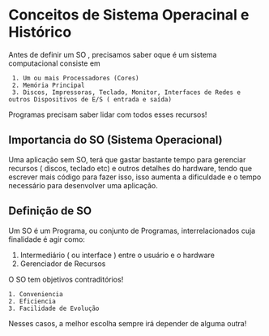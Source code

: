 # Conceitos de Sistema Operacinal e Histórico
 Antes de definir um SO , precisamos saber oque é um sistema computacional
 consiste em

     1. Um ou mais Processadores (Cores)
     2. Memória Principal
     3. Discos, Impressoras, Teclado, Monitor, Interfaces de Redes e outros Dispositivos de E/S ( entrada e saída)

Programas precisam saber lidar com todos esses recursos!

## Importancia do SO (Sistema Operacional)
Uma aplicação sem SO, terá que gastar bastante tempo para gerenciar recursos ( discos, teclado etc) e outros detalhes
do hardware, tendo que escrever mais código para fazer isso, isso aumenta a dificuldade e o tempo necessário para
desenvolver uma aplicação.

## Definição de SO
Um SO é um Programa, ou conjunto de Programas, interrelacionados cuja finalidade é agir como:
   
   1. Intermediário ( ou interface ) entre o usuário e o hardware
   2. Gerenciador de Recursos 

O SO tem objetivos contraditórios!
    
    1. Conveniencia
    2. Eficiencia
    3. Facilidade de Evolução
Nesses casos, a melhor escolha sempre irá depender de alguma outra!
